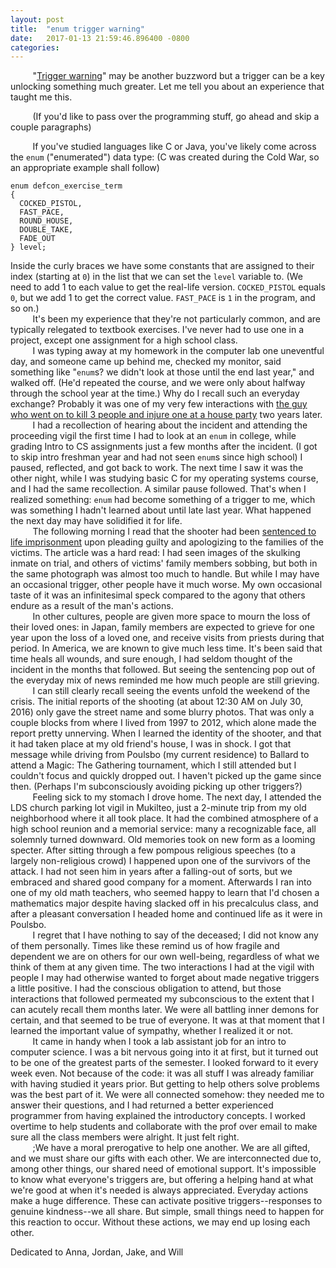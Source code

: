 ```yaml
---
layout: post
title:  "enum trigger warning"
date:   2017-01-13 21:59:46.896400 -0800
categories:
---
```

&nbsp;&nbsp;&nbsp;&nbsp;&nbsp;&nbsp;&nbsp;&nbsp;&nbsp;"[Trigger warning](https://www.nytimes.com/2016/09/11/opinion/trigger-warnings-safe-spaces-and-free-speech-too.html)" may be another buzzword but a trigger can be a key unlocking something much greater. Let me tell you about an experience that taught me this.  

&nbsp;&nbsp;&nbsp;&nbsp;&nbsp;&nbsp;&nbsp;&nbsp;&nbsp;(If you'd like to pass over the programming stuff, go ahead and skip a couple paragraphs)  

&nbsp;&nbsp;&nbsp;&nbsp;&nbsp;&nbsp;&nbsp;&nbsp;&nbsp;If you've studied languages like C or Java, you've likely come across the `enum` ("enumerated") data type: (C was created during the Cold War, so an appropriate example shall follow)  

```
enum defcon_exercise_term
{
  COCKED_PISTOL,
  FAST_PACE,
  ROUND_HOUSE,
  DOUBLE_TAKE,
  FADE_OUT
} level;
```

Inside the curly braces we have some constants that are assigned to their index (starting at `0`) in the list that we can set the `level` variable to. (We need to add 1 to each value to get the real-life version. `COCKED_PISTOL` equals `0`, but we add 1 to get the correct value. `FAST_PACE` is `1` in the program, and so on.)  
&nbsp;&nbsp;&nbsp;&nbsp;&nbsp;&nbsp;&nbsp;&nbsp;&nbsp;It's been my experience that they're not particularly common, and are typically relegated to textbook exercises. I've never had to use one in a project, except one assignment for a high school class.  
&nbsp;&nbsp;&nbsp;&nbsp;&nbsp;&nbsp;&nbsp;&nbsp;&nbsp;I was typing away at my homework in the computer lab one uneventful day, and someone came up behind me, checked my monitor,  said something like "`enum`s? we didn't look at those until the end last year," and walked off. (He'd repeated the course, and we were only about halfway through the school year at the time.) Why do I recall such an everyday exchange? Probably it was one of my very few interactions with [the guy who went on to kill 3 people and injure one at a house party](http://komonews.com/news/local/3-dead-1-wounded-in-shooting-during-party-in-mukilteo) two years later.  
&nbsp;&nbsp;&nbsp;&nbsp;&nbsp;&nbsp;&nbsp;&nbsp;&nbsp;I had a recollection of hearing about the incident and attending the proceeding vigil the first time I had to look at an `enum` in college, while grading Intro to CS assignments just a few months after the incident. (I got to skip intro freshman year and had not seen `enum`s since high school) I paused, reflected, and got back to work. The next time I saw it was the other night, while I was studying basic C for my operating systems course, and I had the same recollection. A similar pause followed. That's when I realized something: `enum` had become something of a trigger to me, which was something I hadn't learned about until late last year. What happened the next day may have solidified it for life.  
&nbsp;&nbsp;&nbsp;&nbsp;&nbsp;&nbsp;&nbsp;&nbsp;&nbsp;The following morning I read that the shooter had been [sentenced to life imprisonment](http://www.seattletimes.com/seattle-news/crime/allen-ivanov-to-get-life-in-prison-for-killing-3-classmates-at-mukilteo-party/) upon pleading guilty and apologizing to the families of the victims. The article was a hard read: I had seen images of the skulking inmate on trial, and others of victims' family members sobbing, but both in the same photograph was almost too much to handle. But while I may have an occasional trigger, other people have it much worse. My own occasional taste of it was an infinitesimal speck compared to the agony that others endure as a result of the man's actions.  
&nbsp;&nbsp;&nbsp;&nbsp;&nbsp;&nbsp;&nbsp;&nbsp;&nbsp;In other cultures, people are given more space to mourn the loss of their loved ones: in Japan, family members are expected to grieve for one year upon the loss of a loved one, and receive visits from priests during that period. In America, we are known to give much less time. It's been said that time heals all wounds, and sure enough, I had seldom thought of the incident in the months that followed. But seeing the sentencing pop out of the everyday mix of news reminded me how much people are still grieving.  
&nbsp;&nbsp;&nbsp;&nbsp;&nbsp;&nbsp;&nbsp;&nbsp;&nbsp;I can still clearly recall seeing the events unfold the weekend of the crisis. The initial reports of the shooting (at about 12:30 AM on July 30, 2016) only gave the street name and some blurry photos. That was only a couple blocks from where I lived from 1997 to 2012, which alone made the report pretty unnerving. When I learned the identity of the shooter, and that it had taken place at my old friend's house, I was in shock. I got that message while driving from Poulsbo (my current residence) to Ballard to attend a Magic: The Gathering tournament, which I still attended but I couldn't focus and quickly dropped out. I haven't picked up the game since then. (Perhaps I'm subconsciously avoiding picking up other triggers?)  
&nbsp;&nbsp;&nbsp;&nbsp;&nbsp;&nbsp;&nbsp;&nbsp;&nbsp;Feeling sick to my stomach I drove home. The next day, I attended the LDS church parking lot vigil in Mukilteo, just a 2-minute trip from my old neighborhood where it all took place. It had the combined atmosphere of a high school reunion and a memorial service: many a recognizable face, all solemnly turned downward. Old memories took on new form as a looming specter. After sitting through a few pompous religious speeches (to a largely non-religious crowd) I happened upon one of the survivors of the attack. I had not seen him in years after a falling-out of sorts, but we embraced and shared good company for a moment. Afterwards I ran into one of my old math teachers, who seemed happy to learn that I'd chosen a mathematics major despite having slacked off in his precalculus class, and after a pleasant conversation I headed home and continued life as it were in Poulsbo.  
&nbsp;&nbsp;&nbsp;&nbsp;&nbsp;&nbsp;&nbsp;&nbsp;&nbsp;I regret that I have nothing to say of the deceased; I did not know any of them personally. Times like these remind us of how fragile and dependent we are on others for our own well-being, regardless of what we think of them at any given time. The two interactions I had at the vigil with people I may had otherwise wanted to forget about made negative triggers a little positive. I had the conscious obligation to attend, but those interactions that followed permeated my subconscious to the extent that I can acutely recall them months later. We were all  battling inner demons for certain, and that seemed to be true of everyone. It was at that moment that I learned the important value of sympathy, whether I realized it or not.  
&nbsp;&nbsp;&nbsp;&nbsp;&nbsp;&nbsp;&nbsp;&nbsp;&nbsp;It came in handy when I took a lab assistant job for an intro to computer science. I was a bit nervous going into it at first, but it turned out to be one of the greatest parts of the semester. I looked forward to it every week even. Not because of the code: it was all stuff I was already familiar with having studied it years prior. But getting to help others solve problems was the best part of it. We were all connected somehow: they needed me to answer their questions, and I had returned a better experienced programmer from having explained the introductory concepts. I worked overtime to help students and collaborate with the prof over email to make sure all the class members were alright. It just felt right.  
&nbsp;&nbsp;&nbsp;&nbsp;&nbsp;&nbsp;&nbsp;&nbsp;&nbsp;;We have a moral prerogative to help one another. We are all gifted, and we must share our gifts with each other. We are interconnected due to, among other things, our shared need of emotional support. It's impossible to know what everyone's triggers are, but offering a helping hand at what we're good at when it's needed is always appreciated. Everyday actions make a huge difference. These can activate positive triggers--responses to genuine kindness--we all share. But simple, small things need to happen for this reaction to occur. Without these actions, we may end up losing each other.  

Dedicated to Anna, Jordan, Jake, and Will
